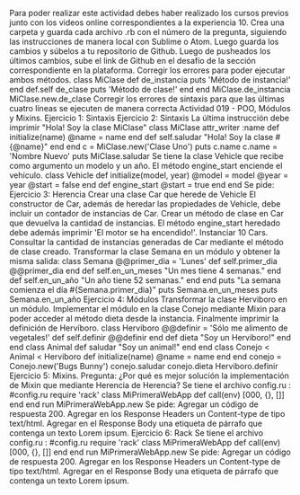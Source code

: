 Para poder realizar este actividad debes haber realizado los cursos previos junto con
los videos online correspondientes a la experiencia 10.
Crea una carpeta y guarda cada archivo .rb con el número de la pregunta, siguiendo
las instrucciones de manera local con Sublime o Atom.
Luego guarda los cambios y súbelos a tu repositorio de Github.
Luego de pusheados los últimos cambios, sube el link de Github en el desafío de la
sección correspondiente en la plataforma.
Corregir los errores para poder ejecutar ambos métodos.
class MiClase
 def de_instancia
 puts 'Método de instancia!'
 end
 def.self de_clase
 puts 'Método de clase!'
 end
end
MiClase.de_instancia
MiClase.new.de_clase
Corregir los errores de sintaxis para que las últimas cuatro líneas se ejecuten de
manera correcta
Actividad 019 - POO, Módulos y Mixins.
Ejercicio 1: Sintaxis
Ejercicio 2: Sintaxis
La última instrucción debe imprimir "Hola! Soy la clase MiClase"
class MiClase
 attr_writer :name
 def initialize(name)
 @name = name
 end
 def self.saludar
 "Hola! Soy la clase #{@name}"
 end
end
c = MiClase.new('Clase Uno')
puts c.name
c.name = 'Nombre Nuevo'
puts MiClase.saludar
Se tiene la clase Vehicle que recibe como argumento un modelo y un año. El método
engine_start enciende el vehículo.
class Vehicle
 def initialize(model, year)
 @model = model
 @year = year
 @start = false
 end
 def engine_start
 @start = true
 end
end
Se pide:
Ejercicio 3: Herencia
Crear una clase Car que herede de Vehicle
El constructor de Car, además de heredar las propiedades de Vehicle, debe incluir un
contador de instancias de Car.
Crear un método de clase en Car que devuelva la cantidad de instancias.
El método engine_start heredado debe además imprimir 'El motor se ha encendido!'.
Instanciar 10 Cars.
Consultar la cantidad de instancias generadas de Car mediante el método de clase
creado.
Transformar la clase Semana en un módulo y obtener la misma salida:
class Semana
 @@primer_dia = 'Lunes'
 def self.primer_dia
 @@primer_dia
 end
 def self.en_un_meses
 "Un mes tiene 4 semanas."
 end
 def self.en_un_año
 "Un año tiene 52 semanas."
 end
end
puts "La semana comienza el día #{Semana.primer_dia}"
puts Semana.en_un_meses
puts Semana.en_un_año
Ejercicio 4: Módulos
Transformar la clase Herviboro en un módulo. Implementar el módulo en la clase Conejo
mediante Mixin para poder acceder al método dieta desde la instancia. Finalmente
imprimir la definición de Hervíboro.
class Herviboro
 @@definir = 'Sólo me alimento de vegetales!'
 def self.definir
 @@definir
 end
 def dieta
 "Soy un Herviboro!"
 end
end
class Animal
 def saludar
 "Soy un animal!"
 end
end
class Conejo < Animal < Herviboro
 def initialize(name)
 @name = name
 end
end
conejo = Conejo.new('Bugs Bunny')
conejo.saludar
conejo.dieta
Herviboro.definir
Ejercicio 5: Mixins.
Pregunta: ¿Por qué es mejor solución la implementación de Mixin que mediante
Herencia de Herencia?
Se tiene el archivo config.ru :
#config.ru
require 'rack'
class MiPrimeraWebApp
 def call(env)
 [000, {}, []]
 end
end
run MiPrimeraWebApp.new
Se pide:
Agregar un código de respuesta 200.
Agregar en los Response Headers un Content-type de tipo text/html.
Agregar en el Response Body una etiqueta de párrafo que contenga un texto Lorem
ipsum.
Ejercicio 6: Rack
Se tiene el archivo config.ru :
#config.ru
require 'rack'
class MiPrimeraWebApp
 def call(env)
 [000, {}, []]
 end
end
run MiPrimeraWebApp.new
Se pide:
Agregar un código de respuesta 200.
Agregar en los Response Headers un Content-type de tipo text/html.
Agregar en el Response Body una etiqueta de párrafo que contenga un texto Lorem
ipsum.

